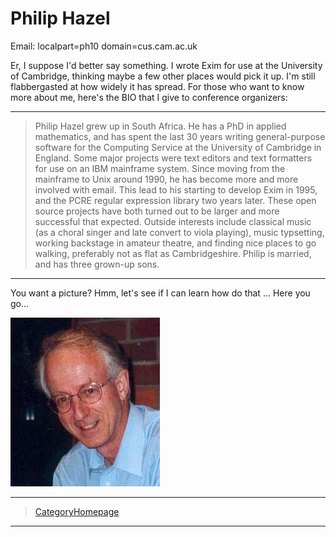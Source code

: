 Philip Hazel
============

Email: localpart=ph10 domain=cus.cam.ac.uk

Er, I suppose I'd better say something. I wrote Exim for use at the
University of Cambridge, thinking maybe a few other places would pick it
up. I'm still flabbergasted at how widely it has spread. For those who
want to know more about me, here's the BIO that I give to conference
organizers:

* * * * *

> Philip Hazel grew up in South Africa. He has a PhD in applied
> mathematics, and has spent the last 30 years writing general-purpose
> software for the Computing Service at the University of Cambridge in
> England. Some major projects were text editors and text formatters for
> use on an IBM mainframe system. Since moving from the mainframe to
> Unix around 1990, he has become more and more involved with email.
> This lead to his starting to develop Exim in 1995, and the PCRE
> regular expression library two years later. These open source projects
> have both turned out to be larger and more successful that expected.
> Outside interests include classical music (as a choral singer and late
> convert to viola playing), music typsetting, working backstage in
> amateur theatre, and finding nice places to go walking, preferably not
> as flat as Cambridgeshire. Philip is married, and has three grown-up
> sons.

* * * * *

You want a picture? Hmm, let's see if I can learn how do that ... Here
you go...

![](attachments/PhilipHazel3.jpg)

* * * * *

> [CategoryHomepage](CategoryHomepage)

* * * * *
